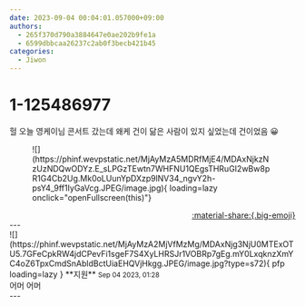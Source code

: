 ```yaml
---
date: 2023-09-04 00:04:01.057000+09:00
authors:
  - 265f370d790a3884647e0ae202b9fe1a
  - 6599dbbcaa26237c2ab0f3becb421b45
categories:
  - Jiwon
---
```


# 1-125486977

<div class="post-container" markdown="1">
<div class="content-container md-sidebar__scrollwrap" markdown="1">

헐 오늘 영케이님 콘서트 갔는데 왜케 건이 닮은 사람이 있지 싶었는데 건이었음 😀
<figure markdown="1">
![](https://phinf.wevpstatic.net/MjAyMzA5MDRfMjE4/MDAxNjkzNzUzNDQwODYz.E_sLPGzTEwtn7WHFNU1QEgsTHRuGI2wBw8pR1G4Cb2Ug.Mk0oLUunYpDXzp9lNV34_ngvY2h-psY4_9ff1IyGaVcg.JPEG/image.jpg){ loading=lazy onclick="openFullscreen(this)"}
</figure>


</div>
</div>

<div style="text-align: right;" markdown="1">
<a href="https://weverse.io/fromis9/fanpost/1-125486977" style="text-align: right;">:material-share:{.big-emoji}</a>
</div>
---

<div class="comments-container md-sidebar__scrollwrap" markdown="1">
<div class="comment" markdown="1">
<div class='id-container' markdown="1">
![](https://phinf.wevpstatic.net/MjAyMzA2MjVfMzMg/MDAxNjg3NjU0MTExOTU5.7GFeCpkRW4jdCPevFi1sgeF7S4XyLHRSJr1VOBRp7gEg.mY0LxqknzXmYC4oZ6TpxCmdSnAbldBctUiaEHQVjHkgg.JPEG/image.jpg?type=s72){ pfp loading=lazy }
**<span class="artist">지원</span>** <small>Sep 04 2023, 01:28</small><br>
</div>
<div class='comment-body' markdown="1">
어머 어머 
</div>
</div>
</div>
---
